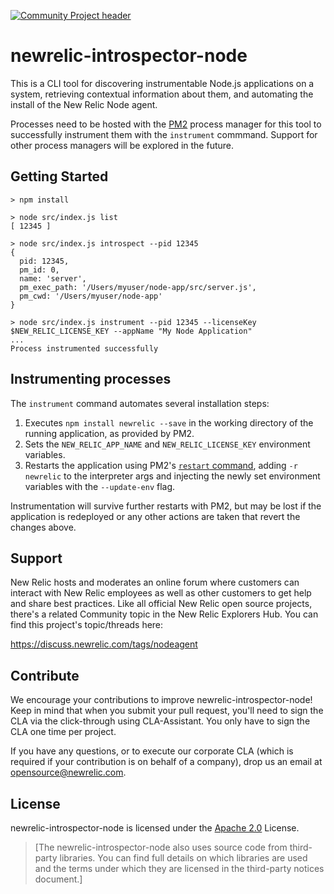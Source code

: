 [![Community Project header](https://github.com/newrelic/opensource-website/raw/master/src/images/categories/Community_Project.png)](https://opensource.newrelic.com/oss-category/#community-project)

# newrelic-introspector-node

This is a CLI tool for discovering instrumentable Node.js applications on a system,
retrieving contextual information about them, and automating the install of the New Relic Node agent.

Processes need to be hosted with the [PM2](https://pm2.keymetrics.io/) process manager for this tool to successfully
instrument them with the `instrument` commmand. Support for other process
managers will be explored in the future.

## Getting Started

```
> npm install

> node src/index.js list
[ 12345 ]

> node src/index.js introspect --pid 12345
{
  pid: 12345,
  pm_id: 0,
  name: 'server',
  pm_exec_path: '/Users/myuser/node-app/src/server.js',
  pm_cwd: '/Users/myuser/node-app'
}

> node src/index.js instrument --pid 12345 --licenseKey $NEW_RELIC_LICENSE_KEY --appName "My Node Application"
...
Process instrumented successfully

```

## Instrumenting processes

The `instrument` command automates several installation steps:

1. Executes `npm install newrelic --save` in the working directory of the running application, as provided by PM2.
1. Sets the `NEW_RELIC_APP_NAME` and `NEW_RELIC_LICENSE_KEY` environment variables.
1. Restarts the application using PM2's [`restart` command](https://pm2.keymetrics.io/docs/usage/pm2-api/), adding `-r newrelic` to the interpreter args and injecting the newly set environment variables with the `--update-env` flag.

Instrumentation will survive further restarts with PM2, but may be lost if the application is redeployed or any other actions are taken that revert the changes above.

## Support

New Relic hosts and moderates an online forum where customers can interact with New Relic employees as well as other customers to get help and share best practices. Like all official New Relic open source projects, there's a related Community topic in the New Relic Explorers Hub. You can find this project's topic/threads here:

https://discuss.newrelic.com/tags/nodeagent

## Contribute

We encourage your contributions to improve newrelic-introspector-node! Keep in mind that when you submit your pull request, you'll need to sign the CLA via the click-through using CLA-Assistant. You only have to sign the CLA one time per project.

If you have any questions, or to execute our corporate CLA (which is required if your contribution is on behalf of a company), drop us an email at opensource@newrelic.com.

## License

newrelic-introspector-node is licensed under the [Apache 2.0](http://apache.org/licenses/LICENSE-2.0.txt) License.

> [The newrelic-introspector-node also uses source code from third-party libraries. You can find full details on which libraries are used and the terms under which they are licensed in the third-party notices document.]

